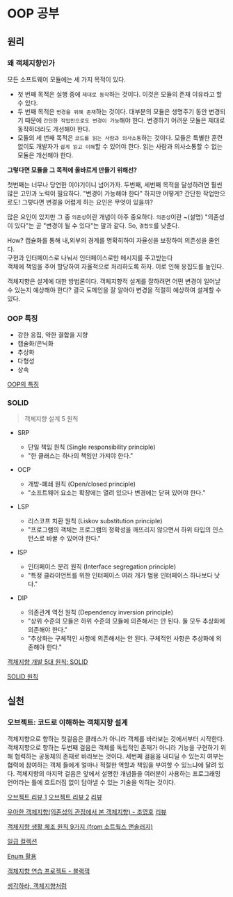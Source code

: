 # OOP 공부

## 원리

### 왜 객체지향인가

모든 소프트웨어 모듈에는 세 가지 목적이 있다.

- 첫 번째 목적은 실행 중에 `제대로 동작`하는 것이다. 이것은 모듈의 존재 이유라고 할 수 있다.
- 두 번째 목적은 `변경을 위해 존재`하는 것이다. 대부분의 모듈은 생명주기 동안 변경되기 때문에 `간단한 작업만으로도 변경이 가능`해야 한다. 변경하기 어려운 모듈은 제대로 동작하더라도 개선해야 한다.
- 모듈의 세 번째 목적은 `코드를 읽는 사람과 의사소통`하는 것이다. 모듈은 특별한 훈련 없이도 개발자가 `쉽게 읽고 이해`할 수 있어야 한다. 읽는 사람과 의사소통할 수 없는 모듈은 개선해야 한다.

**그렇다면 모듈을 그 목적에 올바르게 만들기 위해선?**

첫번째는 너무나 당연한 이야기이니 넘어가자. 두번째, 세번째 목적을 달성하려면 훨씬 많은 고민과 노력이 필요하다.
"변경이 가능해야 한다" 하지만 어떻게? 간단한 작업만으로도! 그렇다면 변경을 어렵게 하는 요인은 무엇이 있을까?

많은 요인이 있지만 그 중 `의존성`이란 개념이 아주 중요하다.
`의존성`이란 ~(설명)
"의존성이 있다"는 곧 "변경이 될 수 있다"는 말과 같다.
So, `결합도`를 낮춘다.

How? 캡슐화를 통해 내,외부의 경계를 명확히하여 자율성을 보장하여 의존성을 줄인다.<br>
구현과 인터페이스로 나눠서 인터페이스로만 메시지를 주고받는다<br>
객체에 책임을 주어 할당하여 자율적으로 처리하도록 하자. 이로 인해 응집도를 높인다.

객체지향은 설계에 대한 방법론이다.
객체지향적 설계를 잘하려면 어떤 변경이 일어날 수 있는지 예상해야 한다?
결국 도메인을 잘 알아야 변경을 적절히 예상하여 설계할 수 있다.


### OOP 특징

- 강한 응집, 약한 결합을 지향
- 캡슐화/은닉화
- 추상화
- 다형성
- 상속

[OOP의 특징](https://gmlwjd9405.github.io/2018/07/05/oop-features.html)

### SOLID
> 객체지향 설계 5 원칙

- SRP
	- 단일 책임 원칙 (Single responsibility principle)
	- "한 클래스는 하나의 책임만 가져야 한다."

- OCP
	- 개방-폐쇄 원칙 (Open/closed principle)
	- "소프트웨어 요소는 확장에는 열려 있으나 변경에는 닫혀 있어야 한다."

- LSP
	- 리스코프 치환 원칙 (Liskov substitution principle)
	- "프로그램의 객체는 프로그램의 정확성을 깨뜨리지 않으면서 하위 타입의 인스턴스로 바꿀 수 있어야 한다."

- ISP
	- 인터페이스 분리 원칙 (Interface segregation principle)
	- "특정 클라이언트를 위한 인터페이스 여러 개가 범용 인터페이스 하나보다 낫다."

- DIP
	- 의존관계 역전 원칙 (Dependency inversion principle)
	- "상위 수준의 모듈은 하위 수준의 모듈에 의존해서는 안 된다. 둘 모두 추상화에 의존해야 한다."
	- "추상화는 구체적인 사항에 의존해서는 안 된다. 구체적인 사항은 추상화에 의존해야 한다."

[객체지향 개발 5대 원칙: SOLID](http://www.nextree.co.kr/p6960/)

[SOLID 원칙](https://johngrib.github.io/wiki/SOLID/)

## 실천

### 오브젝트: 코드로 이해하는 객체지향 설계
객체지향으로 향하는 첫걸음은 클래스가 아니라 객체를 바라보는 것에서부터 시작한다. 객체지향으로 향하는 두번째 걸음은 객체를 독립적인 존재가 아니라 기능을 구현하기 위해 협력하는 공동체의 존재로 바라보는 것이다. 세번째 걸음을 내디딜 수 있는지 여부는 협력에 참여하는 객체 들에게 얼마나 적절한 역할과 책임을 부여할 수 있느냐에 달려 있다. 객체지향의 마지막 걸음은 앞에서 설명한 개념들을 여러분이 사용하는 프로그래밍 언어라는 틀에 흐트러짐 없이 담아낼 수 있는 기술을 익히는 것이다.

[오브젝트 리뷰 1](http://sculove.github.io/blog/2019/07/31/object-book1/)
[오브젝트 리뷰 2](http://sculove.github.io/blog/2019/08/10/object-book2/)
[리뷰](https://joshuabc.tistory.com/43?category=644286)

[우아한 객체지향(의존성의 관점에서 본 객체지향) - 조영호](https://www.youtube.com/watch?v=dJ5C4qRqAgA&t=956s)
[리뷰](https://github.com/jojoldu/review/tree/master/%EC%9A%B0%EC%95%84%ED%95%9C_%ED%85%8C%ED%81%AC%ED%86%A1/2019_06_20)

[객체지향 생활 체조 원칙 9가지 (from 소트웍스 앤솔러지)](https://jamie95.tistory.com/entry/Java-%EA%B0%9D%EC%B2%B4%EC%A7%80%ED%96%A5-%EC%83%9D%ED%99%9C-%EC%B2%B4%EC%A1%B0-%EC%9B%90%EC%B9%99-9%EA%B0%80%EC%A7%80-from-%EC%86%8C%ED%8A%B8%EC%9B%8D%EC%8A%A4-%EC%95%A4%EC%86%94%EB%9F%AC%EC%A7%80)

[일급 컬렉션](https://jojoldu.tistory.com/412?category=635881)

[Enum 활용](https://woowabros.github.io/tools/2017/07/10/java-enum-uses.html)

[객체지향 연습 프로젝트 - 블랙잭](https://jojoldu.tistory.com/62?category=635881)

[생각하라, 객체지향처럼](https://woowabros.github.io/study/2016/07/07/think_object_oriented.html)